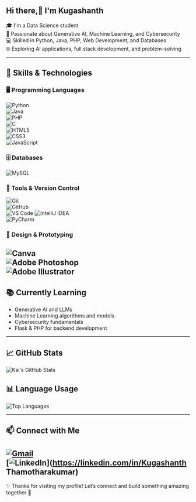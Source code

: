 ## Hi there,👋 I'm Kugashanth
 

🎓 I'm a Data Science student  
🤖 Passionate about Generative AI, Machine Learning, and Cybersecurity  
💻 Skilled in Python, Java, PHP, Web Development, and Databases  
🌐 Exploring AI applications, full stack development, and problem-solving  

---

## 🚀 Skills & Technologies  

### 🖥️ Programming Languages  
![Python](https://img.shields.io/badge/Python-3776AB?style=for-the-badge&logo=python&logoColor=white)  
![Java](https://img.shields.io/badge/Java-007396?style=for-the-badge&logo=java&logoColor=white)  
![PHP](https://img.shields.io/badge/PHP-777BB4?style=for-the-badge&logo=php&logoColor=white)  
![C](https://img.shields.io/badge/C-00599C?style=for-the-badge&logo=c&logoColor=white)  
![HTML5](https://img.shields.io/badge/HTML5-E34F26?style=for-the-badge&logo=html5&logoColor=white)  
![CSS3](https://img.shields.io/badge/CSS3-1572B6?style=for-the-badge&logo=css3&logoColor=white)  
![JavaScript](https://img.shields.io/badge/JavaScript-F7DF1E?style=for-the-badge&logo=javascript&logoColor=black)  


### 🗄️ Databases  
![MySQL](https://img.shields.io/badge/MySQL-005C84?style=for-the-badge&logo=mysql&logoColor=white)  

### 🧰 Tools & Version Control  
![Git](https://img.shields.io/badge/Git-F05032?style=for-the-badge&logo=git&logoColor=white)  
![GitHub](https://img.shields.io/badge/GitHub-181717?style=for-the-badge&logo=github&logoColor=white)  
![VS Code](https://img.shields.io/badge/VS%20Code-0078d7?style=for-the-badge&logo=visual-studio-code&logoColor=white)
![IntelliJ IDEA](https://img.shields.io/badge/IntelliJ-000000?style=for-the-badge&logo=intellij-idea&logoColor=white)  
![PyCharm](https://img.shields.io/badge/PyCharm-000000?style=for-the-badge&logo=pycharm&logoColor=white)  

### 🎨 Design & Prototyping  
![Canva](https://img.shields.io/badge/Canva-00C4CC?style=for-the-badge&logo=canva&logoColor=white)  
![Adobe Photoshop](https://img.shields.io/badge/Photoshop-31A8FF?style=for-the-badge&logo=adobe-photoshop&logoColor=white)  
![Adobe Illustrator](https://img.shields.io/badge/Illustrator-FF9A00?style=for-the-badge&logo=adobe-illustrator&logoColor=white)  
---

## 📚 Currently Learning  
- Generative AI and LLMs  
- Machine Learning algorithms and models  
- Cybersecurity fundamentals  
- Flask & PHP for backend development  
 

---

## 📈 GitHub Stats  
![Kai's GitHub Stats](https://github-readme-stats.vercel.app/api?username=Kugashanth&show_icons=true&theme=radical)  
## 📊 Language Usage  

![Top Languages](https://github-readme-stats.vercel.app/api/top-langs/?username=Kugashanth&theme=radical&layout=donut)  



---


## 📫 Connect with Me  
[![Gmail](https://img.shields.io/badge/Email-D14836?style=for-the-badge&logo=gmail&logoColor=white)](mailto:Kugashanth1212@gmail.com)  
[![LinkedIn](https://img.shields.io/badge/LinkedIn-blue?style=for-the-badge&logo=linkedin)](https://linkedin.com/in/Kugashanth Thamotharakumar)  
---

✨ Thanks for visiting my profile! Let’s connect and build something amazing together 🚀
